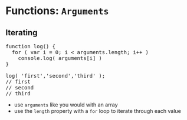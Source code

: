 # Functions: `Arguments`
## Iterating

<pre class="code javascript" >
function log() {
  for ( var i = 0; i &lt; arguments.length; i++ )
    console.log( arguments[i] )
}

log( 'first','second','third' );
// first
// second
// third
</pre>

* use `arguments` like you would with an array
* use the `length` property with a `for` loop to iterate through each value